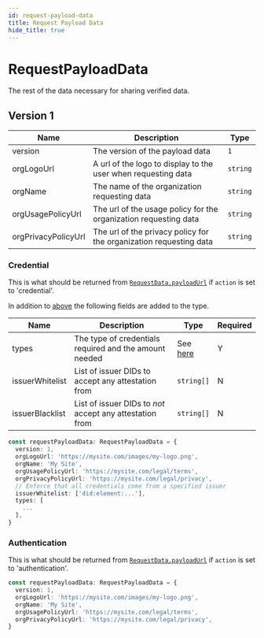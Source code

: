 ```yaml
---
id: request-payload-data
title: Request Payload Data
hide_title: true
---
```


# RequestPayloadData

The rest of the data necessary for sharing verified data.

## Version 1

| Name                | Description                                                        | Type     |
| ------------------- | ------------------------------------------------------------------ | -------- |
| version             | The version of the payload data                                    | `1`      |
| orgLogoUrl          | A url of the logo to display to the user when requesting data      | `string` |
| orgName             | The name of the organization requesting data                       | `string` |
| orgUsagePolicyUrl   | The url of the usage policy for the organization requesting data   | `string` |
| orgPrivacyPolicyUrl | The url of the privacy policy for the organization requesting data | `string` |

### Credential

This is what should be returned from [`RequestData.payloadUrl`](request-data) if `action` is set to 'credential'.

In addition to [above](#version-1) the following fields are added to the type.

| Name            | Description                                              | Type                         | Required |
| --------------- | -------------------------------------------------------- | ---------------------------- | -------- |
| types           | The type of credentials required and the amount needed   | See [here](credential-types) | Y        |
| issuerWhitelist | List of issuer DIDs to accept any attestation from       | `string[]`                   | N        |
| issuerBlacklist | List of issuer DIDs to _not_ accept any attestation from | `string[]`                   | N        |

```ts
const requestPayloadData: RequestPayloadData = {
  version: 1,
  orgLogoUrl: 'https://mysite.com/images/my-logo.png',
  orgName: 'My Site',
  orgUsagePolicyUrl: 'https://mysite.com/legal/terms',
  orgPrivacyPolicyUrl: 'https://mysite.com/legal/privacy',
  // Enforce that all credentials come from a specified issuer
  issuerWhitelist: ['did:element:...'],
  types: [
    ...
  ],
}
```

### Authentication

This is what should be returned from [`RequestData.payloadUrl`](request-data) if `action` is set to 'authentication'.

```ts
const requestPayloadData: RequestPayloadData = {
  version: 1,
  orgLogoUrl: 'https://mysite.com/images/my-logo.png',
  orgName: 'My Site',
  orgUsagePolicyUrl: 'https://mysite.com/legal/terms',
  orgPrivacyPolicyUrl: 'https://mysite.com/legal/privacy',
}
```
